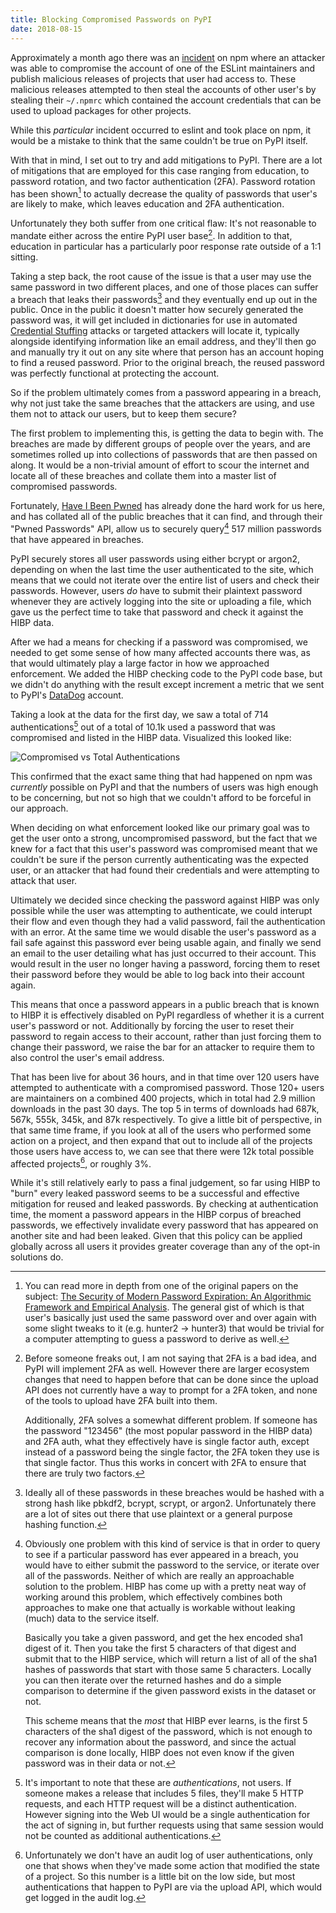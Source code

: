 ```yaml
---
title: Blocking Compromised Passwords on PyPI
date: 2018-08-15
---
```


Approximately a month ago there was an
[incident](https://eslint.org/blog/2018/07/postmortem-for-malicious-package-publishes)
on npm where an attacker was able to compromise the account of one of the ESLint
maintainers and publish malicious releases of projects that user had access to. These
malicious releases attempted to then steal the accounts of other user's by stealing
their ``~/.npmrc`` which contained the account credentials that can be used to upload
packages for other projects.

While this *particular* incident occurred to eslint and took place on npm, it would be a
mistake to think that the same couldn't be true on PyPI itself.

With that in mind, I set out to try and add mitigations to PyPI. There are a lot of
mitigations that are employed for this case ranging from education, to password
rotation, and two factor authentication (2FA). Password rotation has been shown[^1] to
actually decrease the quality of passwords that user's are likely to make, which leaves
education and 2FA authentication.

Unfortunately they both suffer from one critical flaw: It's not reasonable to mandate
either across the entire PyPI user base[^2]. In addition to that, education in particular
has a particularly poor response rate outside of a 1:1 sitting.

Taking a step back, the root cause of the issue is that a user may use the same password
in two different places, and one of those places can suffer a breach that leaks their
passwords[^3] and they eventually end up out in the public. Once in the public it
doesn't matter how securely generated the password was, it will get included in
dictionaries for use in automated
[Credential Stuffing](https://www.owasp.org/index.php/Credential_stuffing) attacks or
targeted attackers will locate it, typically alongside identifying information like an
email address, and they'll then go and manually try it out on any site where that person
has an account hoping to find a reused password. Prior to the original breach, the
reused password was perfectly functional at protecting the account.

So if the problem ultimately comes from a password appearing in a breach, why not just
take the same breaches that the attackers are using, and use them not to attack our
users, but to keep them secure?

The first problem to implementing this, is getting the data to begin with. The breaches
are made by different groups of people over the years, and are sometimes rolled up into
collections of passwords that are then passed on along. It would be a non-trivial amount
of effort to scour the internet and locate all of these breaches and collate them into
a master list of compromised passwords.

Fortunately, [Have I Been Pwned](https://haveibeenpwned.com/) has already done the hard
work for us here, and has collated all of the public breaches that it can find, and
through their "Pwned Passwords" API, allow us to securely query[^4] 517 million
passwords that have appeared in breaches.

PyPI securely stores all user passwords using either bcrypt or argon2, depending on when
the last time the user authenticated to the site, which means that we could not iterate
over the entire list of users and check their passwords. However, users *do* have to
submit their plaintext password whenever they are actively logging into the site or
uploading a file, which gave us the perfect time to take that password and check it
against the HIBP data.

After we had a means for checking if a password was compromised, we needed to get some
sense of how many affected accounts there was, as that would ultimately play a large
factor in how we approached enforcement. We added the HIBP checking code to the PyPI
code base, but we didn't do anything with the result except increment a metric that
we sent to PyPI's [DataDog](https://www.datadoghq.com/) account.

Taking a look at the data for the first day, we saw a total of 714 authentications[^5]
out of a total of 10.1k used a password that was compromised and listed in the HIBP
data. Visualized this looked like:

![Compromised vs Total Authentications](/posts/2018/08/pypi-compromised-passwords/graph.png)

This confirmed that the exact same thing that had happened on npm was *currently*
possible on PyPI and that the numbers of users was high enough to be concerning, but not
so high that we couldn't afford to be forceful in our approach.

When deciding on what enforcement looked like our primary goal was to get the user onto
a strong, uncompromised password, but the fact that we knew for a fact that this user's
password was compromised meant that we couldn't be sure if the person currently
authenticating was the expected user, or an attacker that had found their credentials
and were attempting to attack that user.

Ultimately we decided since checking the password against HIBP was only possible while
the user was attempting to authenticate, we could interupt their flow and even though
they had a valid password, fail the authentication with an error. At the same time we
would disable the user's password as a fail safe against this password ever being usable
again, and finally we send an email to the user detailing what has just occurred to
their account. This would result in the user no longer having a password, forcing them
to reset their password before they would be able to log back into their account again.

This means that once a password appears in a public breach that is known to HIBP it is
effectively disabled on PyPI regardless of whether it is a current user's password or
not. Additionally by forcing the user to reset their password to regain access to their
account, rather than just forcing them to change their password, we raise the bar for
an attacker to require them to also control the user's email address.

That has been live for about 36 hours, and in that time over 120 users have attempted to
authenticate with a compromised password. Those 120+ users are maintainers on a combined
400 projects, which in total had 2.9 million downloads in the past 30 days. The top 5
in terms of downloads had 687k, 567k, 555k, 345k, and 87k respectively. To give a little
bit of perspective, in that same time frame, if you look at all of the users who
performed some action on a project, and then expand that out to include all of the
projects those users have access to, we can see that there were 12k total possible
affected projects[^6], or roughly 3%.

While it's still relatively early to pass a final judgement, so far using HIBP to "burn"
every leaked password seems to be a successful and effective mitigation for reused and
leaked passwords. By checking at authentication time, the moment a password appears in
the HIBP corpus of breached passwords, we effectively invalidate every password that
has appeared on another site and had been leaked. Given that this policy can be applied
globally across all users it provides greater coverage than any of the opt-in solutions
do.


[^1]: You can read more in depth from one of the original papers on the subject:
      [The Security of Modern Password Expiration: An Algorithmic Framework and Empirical Analysis](https://www.cs.unc.edu/~reiter/papers/2010/CCS.pdf).
      The general gist of which is that user's basically just used the same password
      over and over again with some slight tweaks to it (e.g. hunter2 -> hunter3) that
      would be trivial for a computer attempting to guess a password to derive as well.

[^2]: Before someone freaks out, I am not saying that 2FA is a bad idea, and PyPI will
      implement 2FA as well. However there are larger ecosystem changes that need to
      happen before that can be done since the upload API does not currently have a way
      to prompt for a 2FA token, and none of the tools to upload have 2FA built into
      them.

      Additionally, 2FA solves a somewhat different problem. If someone has the password
      "123456" (the most popular password in the HIBP data) and 2FA auth, what they
      effectively have is single factor auth, except instead of a password being the
      single factor, the 2FA token they use is that single factor. Thus this works in
      concert with 2FA to ensure that there are truly two factors.

[^3]: Ideally all of these passwords in these breaches would be hashed with a strong
      hash like pbkdf2, bcrypt, scrypt, or argon2. Unfortunately there are a lot of
      sites out there that use plaintext or a general purpose hashing function.

[^4]: Obviously one problem with this kind of service is that in order to query to see
      if a particular password has ever appeared in a breach, you would have to either
      submit the password to the service, or iterate over all of the passwords. Neither
      of which are really an approachable solution to the problem. HIBP has come up with
      a pretty neat way of working around this problem, which effectively combines both
      approaches to make one that actually is workable without leaking (much) data to
      the service itself.

      Basically you take a given password, and get the hex encoded sha1 digest of it.
      Then you take the first 5 characters of that digest and submit that to the HIBP
      service, which will return a list of all of the sha1 hashes of passwords that
      start with those same 5 characters. Locally you can then iterate over the returned
      hashes and do a simple comparison to determine if the given password exists in
      the dataset or not.

      This scheme means that the *most* that HIBP ever learns, is the first 5 characters
      of the sha1 digest of the password, which is not enough to recover any information
      about the password, and since the actual comparison is done locally, HIBP does not
      even know if the given password was in their data or not.

[^5]: It's important to note that these are *authentications*, not users. If someone
      makes a release that includes 5 files, they'll make 5 HTTP requests, and each
      HTTP request will be a distinct authentication. However signing into the Web UI
      would be a single authentication for the act of signing in, but further requests
      using that same session would not be counted as additional authentications.

[^6]: Unfortunately we don't have an audit log of user authentications, only one that
      shows when they've made some action that modified the state of a project. So this
      number is a little bit on the low side, but most authentications that happen to
      PyPI are via the upload API, which would get logged in the audit log.
